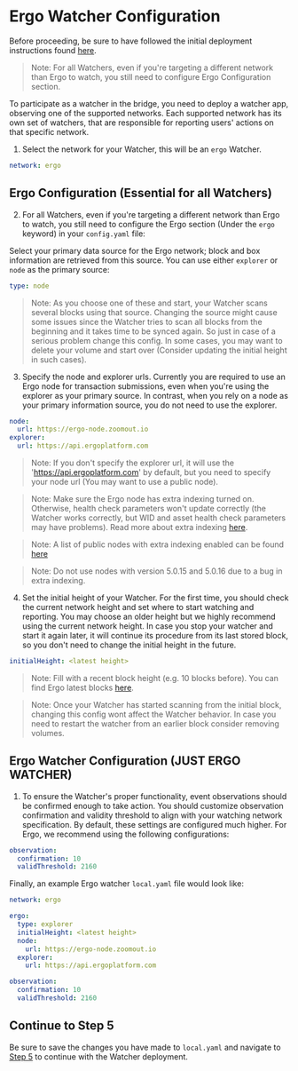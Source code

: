 # Ergo Watcher Configuration

Before proceeding, be sure to have followed the initial deployment instructions found [here](./deploy-docker.md).

> Note: For all Watchers, even if you're targeting a different network than Ergo to watch, you still need to configure Ergo Configuration section.

To participate as a watcher in the bridge, you need to deploy a watcher app, observing one of the supported networks. Each supported network has its own set of watchers, that are responsible for reporting users' actions on that specific network.

1. Select the network for your Watcher, this will be an `ergo` Watcher.
```yaml
network: ergo
```

## Ergo Configuration (Essential for all Watchers)

2. For all Watchers, even if you're targeting a different network than Ergo to watch, you still need to configure the Ergo section (Under the `ergo` keyword) in your `config.yaml` file:

Select your primary data source for the Ergo network; block and box information are retrieved from this source. You can use either `explorer` or `node` as the primary source:

```yaml
type: node
```

> Note: As you choose one of these and start, your Watcher scans several blocks using that source. Changing the source might cause some issues since the Watcher tries to scan all blocks from the beginning and it takes time to be synced again. So just in case of a serious problem change this config. In some cases, you may want to delete your volume and start over (Consider updating the initial height in such cases).

3. Specify the node and explorer urls. Currently you are required to use an Ergo node for transaction submissions, even when you're using the explorer as your primary source. In contrast, when you rely on a node as your primary information source, you do not need to use the explorer. 

```yaml
node:
  url: https://ergo-node.zoomout.io
explorer:
  url: https://api.ergoplatform.com
```

> Note: If you don't specify the explorer url, it will use the 'https://api.ergoplatform.com' by default, but you need to specify your node url (You may want to use a public node).

> Note: Make sure the Ergo node has extra indexing turned on. Otherwise, health check parameters won't update correctly (the Watcher works correctly, but WID and asset health check parameters may have problems). Read more about extra indexing [here](https://docs.ergoplatform.com/node/conf/conf-node/#extra-index).

> Note: A list of public nodes with extra indexing enabled can be found [here](https://api.tokenjay.app/peers/list?unreachable=false&closedApi=false&limit=100)

> Note: Do not use nodes with version 5.0.15 and 5.0.16 due to a bug in extra indexing.

4. Set the initial height of your Watcher. For the first time, you should check the current network height and set where to start watching and reporting. You may choose an older height but we highly recommend using the current network height. In case you stop your watcher and start it again later, it will continue its procedure from its last stored block, so you don't need to change the initial height in the future.

```yaml
initialHeight: <latest height>
```

> Note: Fill with a recent block height (e.g. 10 blocks before). You can find Ergo latest blocks [here](https://explorer.ergoplatform.com/en/latest-blocks).

> Note: Once your Watcher has started scanning from the initial block, changing this config wont affect the Watcher behavior. In case you need to restart the watcher from an earlier block consider removing volumes.

## Ergo Watcher Configuration (JUST ERGO WATCHER)


1. To ensure the Watcher's proper functionality, event observations should be confirmed enough to take action. You should customize observation confirmation and validity threshold to align with your watching network specification. By default, these settings are configured much higher. For Ergo, we recommend using the following configurations:

```yaml
observation:
  confirmation: 10
  validThreshold: 2160
```


Finally, an example Ergo watcher `local.yaml` file would look like:

```yaml
network: ergo

ergo:
  type: explorer
  initialHeight: <latest height>
  node:
    url: https://ergo-node.zoomout.io
  explorer:
    url: https://api.ergoplatform.com

observation:
  confirmation: 10
  validThreshold: 2160
```

## Continue to Step 5
Be sure to save the changes you have made to `local.yaml` and navigate to [Step 5](./deploy-docker.md#5-pull-and-deploy-watcher-application) to continue with the Watcher deployment.
